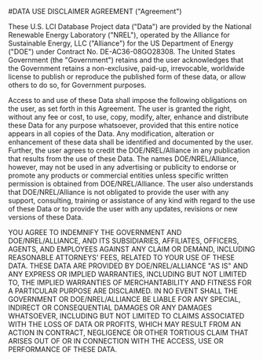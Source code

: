 #DATA USE DISCLAIMER AGREEMENT (&quot;Agreement&quot;)

These U.S. LCI Database Project data (&quot;Data&quot;) are provided by the National Renewable Energy Laboratory (&quot;NREL&quot;), operated by the Alliance for Sustainable Energy, LLC (&quot;Alliance&quot;) for the US Department of Energy (&quot;DOE&quot;) under Contract No. DE-AC36-08GO28308. The United States Government (the &quot;Government&quot;) retains and the user acknowledges that the Government retains a non-exclusive, paid-up, irrevocable, worldwide license to publish or reproduce the published form of these data, or allow others to do so, for Government purposes.

Access to and use of these Data shall impose the following obligations on the user, as set forth in this Agreement. The user is granted the right, without any fee or cost, to use, copy, modify, alter, enhance and distribute these Data for any purpose whatsoever, provided that this entire notice appears in all copies of the Data. Any modification, alteration or enhancement of these data shall be identified and documented by the user. Further, the user agrees to credit the DOE/NREL/Alliance in any publication that results from the use of these Data. The names DOE/NREL/Alliance, however, may not be used in any advertising or publicity to endorse or promote any products or commercial entities unless specific written permission is obtained from DOE/NREL/Alliance. The user also understands that DOE/NREL/Alliance is not obligated to provide the user with any support, consulting, training or assistance of any kind with regard to the use of these Data or to provide the user with any updates, revisions or new versions of these Data.

YOU AGREE TO INDEMNIFY THE GOVERNMENT AND DOE/NREL/ALLIANCE, AND ITS SUBSIDIARIES, AFFILIATES, OFFICERS, AGENTS, AND EMPLOYEES AGAINST ANY CLAIM OR DEMAND, INCLUDING REASONABLE ATTORNEYS&#39; FEES, RELATED TO YOUR USE OF THESE DATA. THESE DATA ARE PROVIDED BY DOE/NREL/ALLIANCE &quot;AS IS&quot; AND ANY EXPRESS OR IMPLIED WARRANTIES, INCLUDING BUT NOT LIMITED TO, THE IMPLIED WARRANTIES OF MERCHANTABILITY AND FITNESS FOR A PARTICULAR PURPOSE ARE DISCLAIMED. IN NO EVENT SHALL THE GOVERNMENT OR DOE/NREL/ALLIANCE BE LIABLE FOR ANY SPECIAL, INDIRECT OR CONSEQUENTIAL DAMAGES OR ANY DAMAGES WHATSOEVER, INCLUDING BUT NOT LIMITED TO CLAIMS ASSOCIATED WITH THE LOSS OF DATA OR PROFITS, WHICH MAY RESULT FROM AN ACTION IN CONTRACT, NEGLIGENCE OR OTHER TORTIOUS CLAIM THAT ARISES OUT OF OR IN CONNECTION WITH THE ACCESS, USE OR PERFORMANCE OF THESE DATA.